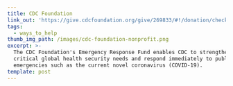 ```yaml
---
title: CDC Foundation
link_out: 'https://give.cdcfoundation.org/give/269833/#!/donation/checkout'
tags:
  - ways_to_help
thumb_img_path: /images/cdc-foundation-nonprofit.png
excerpt: >-
  The CDC Foundation's Emergency Response Fund enables CDC to strengthen
  critical global health security needs and respond immediately to public health
  emergencies such as the current novel coronavirus (COVID-19). 
template: post
---
```

